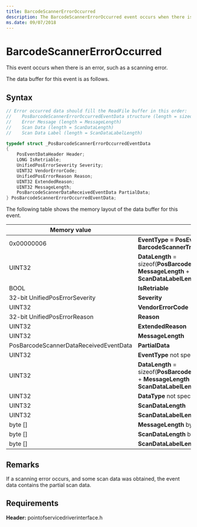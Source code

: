 ```yaml
---
title: BarcodeScannerErrorOccurred
description: The BarcodeScannerErrorOccurred event occurs when there is an error, such as a scanning error.
ms.date: 09/07/2018
---
```


# BarcodeScannerErrorOccurred

This event occurs when there is an error, such as a scanning error.

The data buffer for this event is as follows.

## Syntax

```cpp
// Error occurred data should fill the ReadFile buffer in this order:
//    PosBarcodeScannerErrorOccurredEventData structure (length = sizeof(PosBarcodeScannerErrorOccurredEventData))
//    Error Message (length = MessageLength)
//    Scan Data (length = ScanDataLength)
//    Scan Data Label (length = ScanDataLabelLength)

typedef struct _PosBarcodeScannerErrorOccurredEventData
{
    PosEventDataHeader Header;
    LONG IsRetriable;
    UnifiedPosErrorSeverity Severity;
    UINT32 VendorErrorCode;
    UnifiedPosErrorReason Reason;
    UINT32 ExtendedReason;
    UINT32 MessageLength;
    PosBarcodeScannerDataReceivedEventData PartialData;
} PosBarcodeScannerErrorOccurredEventData;
```

The following table shows the memory layout of the data buffer for this event.

| Memory value                                      | Description                                                                                                                                        |
|---------------------------------------------------|----------------------------------------------------------------------------------------------------------------------------------------------------|
| 0x00000006                             | **EventType = PosEventType:: BarcodeScannerTriggerPressed**                                                                             |
| UINT32                                 | **DataLength** = sizeof(**PosBarcodeScannerErrorOccurredData**) + **MessageLength** + **ScanDataLength** + **ScanDataLabelLength**)     |
| BOOL                                   | **IsRetriable**                                                                                                                         |
| 32-bit UnifiedPosErrorSeverity         | **Severity**                                                                                                                            |
| UINT32                                 | **VendorErrorCode**                                                                                                                     |
| 32-bit UnifiedPosErrorReason           | **Reason**                                                                                                                              |
| UINT32                                 | **ExtendedReason**                                                                                                                      |
| UINT32                                 | **MessageLength**                                                                                                                       |
| PosBarcodeScannerDataReceivedEventData | **PartialData**                                                                                                                         |
| UINT32                                 | **EventType** not specified                                                                                                             |
| UINT32                                 | **DataLength** = sizeof(**PosBarcodeScannerDataRecievedEventData**) + **MessageLength** + **ScanDataLength** + **ScanDataLabelLength**) |
| UINT32                                 | **DataType** not specified                                                                                                              |
| UINT32                                 | **ScanDataLength**                                                                                                                      |
| UINT32                                 | **ScanDataLabelLength**                                                                                                                 |
| byte \[\]                              | **MessageLength** bytes of message                                                                                                      |
| byte \[\]                              | **ScanDataLength** bytes of label data                                                                                                  |
| byte \[\]                              | **ScanDataLabelLength** bytes of scan data                                                                                              |



## Remarks

If a scanning error occurs, and some scan data was obtained, the event data contains the partial scan data.

## Requirements

**Header:** pointofservicedriverinterface.h
